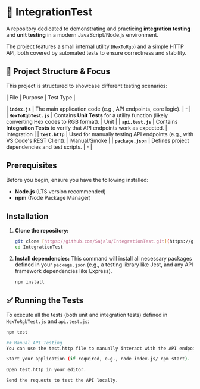 # 🧪 IntegrationTest

A repository dedicated to demonstrating and practicing **integration testing** and **unit testing** in a modern JavaScript/Node.js environment.

The project features a small internal utility (`HexToRgb`) and a simple HTTP API, both covered by automated tests to ensure correctness and stability.

## 🚀 Project Structure & Focus

This project is structured to showcase different testing scenarios:

| File | Purpose | Test Type |

| **`index.js`** | The main application code (e.g., API endpoints, core logic). | - |
| **`HexToRgbTest.js`** | Contains **Unit Tests** for a utility function (likely converting Hex codes to RGB format). | Unit |
| **`api.test.js`** | Contains **Integration Tests** to verify that API endpoints work as expected. | Integration |
| **`test.http`** | Used for manually testing API endpoints (e.g., with VS Code's REST Client). | Manual/Smoke |
| **`package.json`** | Defines project dependencies and test scripts. | - |

##  Prerequisites

Before you begin, ensure you have the following installed:

* **Node.js** (LTS version recommended)
* **npm** (Node Package Manager)

## Installation

1.  **Clone the repository:**
    ```bash
    git clone [https://github.com/Sajalu/IntegrationTest.git](https://github.com/Sajalu/IntegrationTest.git)
    cd IntegrationTest
    ```

2.  **Install dependencies:**
    This command will install all necessary packages defined in your `package.json` (e.g., a testing library like Jest, and any API framework dependencies like Express).
    ```bash
    npm install
    ```

## ✅ Running the Tests

To execute all the tests (both unit and integration tests) defined in `HexToRgbTest.js` and `api.test.js`:

```bash
npm test

## Manual API Testing
You can use the test.http file to manually interact with the API endpoints. If you are using the VS Code REST Client extension, you can simply open the file and click the "Send Request" links above each endpoint.

Start your application (if required, e.g., node index.js/ npm start).

Open test.http in your editor.

Send the requests to test the API locally.


